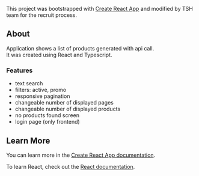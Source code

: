 This project was bootstrapped with [Create React App](https://github.com/facebook/create-react-app) and modified by TSH team for the recruit process.

## About
Application shows a list of products generated with api call.<br/>
It was created using React and Typescript.

### Features
 - text search
 - filters: active, promo
 - responsive pagination
 - changeable number of displayed pages
 - changeable number of displayed products
 - no products found screen
 - login page (only frontend)

## Learn More

You can learn more in the [Create React App documentation](https://facebook.github.io/create-react-app/docs/getting-started).

To learn React, check out the [React documentation](https://reactjs.org/).
